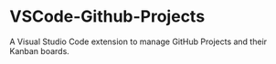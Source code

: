 # VSCode-Github-Projects
A Visual Studio Code extension to manage GitHub Projects and their Kanban boards.
